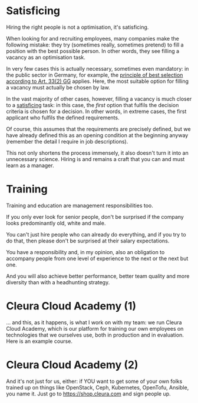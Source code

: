 # Satisficing <!-- .element class="hidden" -->

Hiring the right people is not a optimisation, it's satisficing.

<!-- Note -->
When looking for and recruiting employees, many companies make the following mistake: they try (sometimes really, sometimes pretend) to fill a position with the best possible person.
In other words, they see filling a vacancy as an optimisation task.

In very few cases this is actually necessary, sometimes even mandatory: in the public sector in Germany, for example, the [principle of best selection according to Art. 33(2) GG](https://de.wikipedia.org/wiki/Artikel_33_des_Grundgesetzes_f%C3%BCr_die_Bundesrepublik_Deutschland#Prinzip_der_Bestenauslese,_Art._33_Absatz_2_GG) applies.
Here, the most suitable option for filling a vacancy must actually be chosen by law.

In the vast majority of other cases, however, filling a vacancy is much closer to a [satisficing](https://en.wikipedia.org/wiki/Satisficing) task: in this case, the *first* option that fulfils the decision criteria is chosen for a decision. 
In other words, in extreme cases, the first applicant who fulfils the defined requirements.

Of course, this assumes that the requirements are precisely defined, but we have already defined this as an opening condition at the beginning anyway (remember the detail I require in job descriptions).

This not only shortens the process immensely, it also doesn't turn it into an unnecessary science.
Hiring is and remains a craft that you can and must learn as a manager.


# Training <!-- .element class="hidden" -->

Training and education are management responsibilities too.

<!-- Note -->
If you only ever look for senior people, don't be surprised if the company looks predominantly old, white and male.

You can't just hire people who can already do everything, and if you try to do that, then please don't be surprised at their salary expectations.

You have a responsibility and, in my opinion, also an obligation to accompany people from one level of experience to the next or the next but one.

And you will also achieve better performance, better team quality and more diversity than with a headhunting strategy.


<!-- .slide: data-background-image="images/cc217.png" data-background-size="contain" --> 
# Cleura Cloud Academy (1) <!-- .element class="hidden" -->

<!-- Note -->
... and this, as it happens, is what I work on with my team: we run Cleura Cloud Academy, which is our platform for training our own employees on technologies that we ourselves use, both in production and in evaluation.
Here is an example course.


<!-- .slide: data-background-image="images/shop.cleura.com.png" data-background-size="contain" --> 
# Cleura Cloud Academy (2) <!-- .element class="hidden" -->

<!-- Note -->
And it's not just for us, either: if YOU want to get some of your own folks trained up on things like OpenStack, Ceph, Kubernetes, OpenTofu, Ansible, you name it.
Just go to <https://shop.cleura.com> and sign people up.
